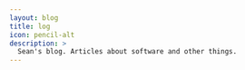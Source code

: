```yaml
---
layout: blog
title: log
icon: pencil-alt
description: >
  Sean's blog. Articles about software and other things.
---
```


<!-- see _layouts/blog.html -->
